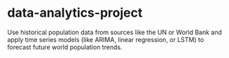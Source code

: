 # data-analytics-project
Use historical population data from sources like the UN or World Bank and apply time series models (like ARIMA, linear regression, or LSTM) to forecast future world population trends.

